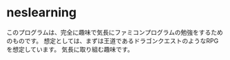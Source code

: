 # neslearning

このプログラムは、完全に趣味で気長にファミコンプログラムの勉強をするためのものです。
想定としては、まずは王道であるドラゴンクエストのようなRPGを想定しています。
気長に取り組む趣味です。
